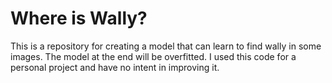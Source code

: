 # Where is Wally?

This is a repository for creating a model that can learn to find wally in some images. The model at the end will be overfitted. I used this code for a personal project and have no intent in improving it.

